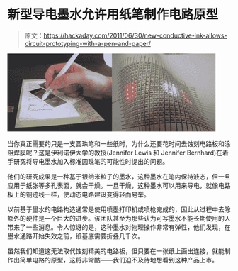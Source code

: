# 新型导电墨水允许用纸笔制作电路原型

> 原文：<https://hackaday.com/2011/06/30/new-conductive-ink-allows-circuit-prototyping-with-a-pen-and-paper/>

![roller_ball_circuit_drawing](img/9807dda31fa7cecf3ced64308cf0fd2f.png "roller_ball_circuit_drawing")

当你真正需要的只是一支圆珠笔和一些纸时，为什么还要花时间去蚀刻电路板和涂阻焊膜呢？这是伊利诺伊大学的教授(Jennifer Lewis 和 Jennifer Bernhard)在着手研究将导电墨水加入标准圆珠笔的可能性时提出的问题。

他们的研究成果是一种基于银纳米粒子的墨水，这种墨水在笔内保持液态，但一旦应用于纸张等多孔表面，就会干燥。一旦干燥，这种墨水可以用来导电，就像电路板上的铜迹线一样，使动态电路建设变得轻而易举。

以前基于墨水的电路构造通常是使用喷墨打印机或喷枪完成的，因此从过程中去除额外的硬件是一个巨大的进步。该团队甚至为那些认为可写墨水不能长期使用的人带来了一些消息。令人惊讶的是，这种墨水对物理操作非常有弹性，他们发现，在墨水通路开始失效之前，纸基底需要折叠几千次。

虽然我们知道这无法取代蚀刻精美的电路板，但只要在一张纸上画出连接，就能制作出简单电路的原型，这将非常酷——我们迫不及待地想看到这种产品上市。